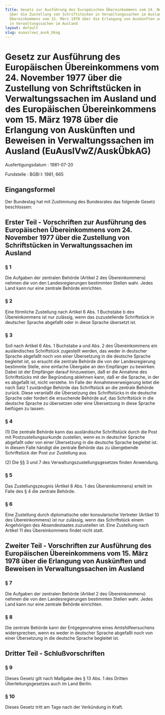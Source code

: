 ```yaml
---
Title: Gesetz zur Ausführung des Europäischen Übereinkommens vom 24. November 1977
  über die Zustellung von Schriftstücken in Verwaltungssachen im Ausland und des Europäischen
  Übereinkommens vom 15. März 1978 über die Erlangung von Auskünften und Beweisen
  in Verwaltungssachen im Ausland
layout: default
slug: euauslvwz_ausk_bkag
---
```


# Gesetz zur Ausführung des Europäischen Übereinkommens vom 24. November 1977 über die Zustellung von Schriftstücken in Verwaltungssachen im Ausland und des Europäischen Übereinkommens vom 15. März 1978 über die Erlangung von Auskünften und Beweisen in Verwaltungssachen im Ausland (EuAuslVwZ/AuskÜbkAG)

Ausfertigungsdatum
:   1981-07-20

Fundstelle
:   BGBl I: 1981, 665



## Eingangsformel

Der Bundestag hat mit Zustimmung des Bundesrates das folgende Gesetz
beschlossen:


## Erster Teil - Vorschriften zur Ausführung des Europäischen Übereinkommens vom 24. November 1977 über die Zustellung von Schriftstücken in Verwaltungssachen im Ausland



### § 1

Die Aufgaben der zentralen Behörde (Artikel 2 des Übereinkommens)
nehmen die von den Landesregierungen bestimmten Stellen wahr. Jedes
Land kann nur eine zentrale Behörde einrichten.


### § 2

Eine förmliche Zustellung nach Artikel 6 Abs. 1 Buchstabe b des
Übereinkommens ist nur zulässig, wenn das zuzustellende Schriftstück
in deutscher Sprache abgefaßt oder in diese Sprache übersetzt ist.


### § 3

Soll nach Artikel 6 Abs. 1 Buchstabe a und Abs. 2 des Übereinkommens
ein ausländisches Schriftstück zugestellt werden, das weder in
deutscher Sprache abgefaßt noch von einer Übersetzung in die deutsche
Sprache begleitet ist, so ersucht die zentrale Behörde die von der
Landesregierung bestimmte Stelle, eine einfache Übergabe an den
Empfänger zu bewirken. Dabei ist der Empfänger darauf hinzuweisen, daß
er die Annahme des Schriftstücks mit der Begründung ablehnen kann, daß
er die Sprache, in der es abgefaßt ist, nicht verstehe. Im Falle der
Annahmeverweigerung leitet die nach Satz 1 zuständige Behörde das
Schriftstück an die zentrale Behörde zurück. Diese veranlaßt die
Übersetzung des Schriftstücks in die deutsche Sprache oder fordert die
ersuchende Behörde auf, das Schriftstück in die deutsche Sprache zu
übersetzen oder eine Übersetzung in diese Sprache beifügen zu lassen.


### § 4

(1) Die zentrale Behörde kann das ausländische Schriftstück durch die
Post mit Postzustellungsurkunde zustellen, wenn es in deutscher
Sprache abgefaßt oder von einer Übersetzung in die deutsche Sprache
begleitet ist. In diesem Falle händigt die zentrale Behörde das zu
übergebende Schriftstück der Post zur Zustellung aus.

(2) Die §§ 3 und 7 des Verwaltungszustellungsgesetzes finden
Anwendung.


### § 5

Das Zustellungszeugnis (Artikel 8 Abs. 1 des Übereinkommens) erteilt
im Falle des § 4 die zentrale Behörde.


### § 6

Eine Zustellung durch diplomatische oder konsularische Vertreter
(Artikel 10 des Übereinkommens) ist nur zulässig, wenn das
Schriftstück einem Angehörigen des Absendestaates zuzustellen ist.
Eine Zustellung nach Artikel 11 des Übereinkommens findet nicht statt.


## Zweiter Teil - Vorschriften zur Ausführung des Europäischen Übereinkommens vom 15. März 1978 über die Erlangung von Auskünften und Beweisen in Verwaltungssachen im Ausland



### § 7

Die Aufgaben der zentralen Behörde (Artikel 2 des Übereinkommens)
nehmen die von den Landesregierungen bestimmten Stellen wahr. Jedes
Land kann nur eine zentrale Behörde einrichten.


### § 8

Die zentrale Behörde kann der Entgegennahme eines Amtshilfeersuchens
widersprechen, wenn es weder in deutscher Sprache abgefaßt noch von
einer Übersetzung in die deutsche Sprache begleitet ist.


## Dritter Teil - Schlußvorschriften



### § 9

Dieses Gesetz gilt nach Maßgabe des § 13 Abs. 1 des Dritten
Überleitungsgesetzes auch im Land Berlin.


### § 10

Dieses Gesetz tritt am Tage nach der Verkündung in Kraft.


